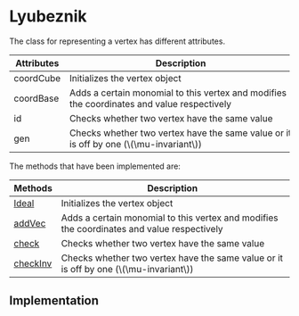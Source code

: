 # Lyubeznik

The class for representing a vertex has different attributes.

| Attributes | <div style="width:400px"> Description </div> |
|---------| ---------- |
| coordCube | Initializes the vertex object |
| coordBase| Adds a certain monomial to this vertex and modifies the coordinates and value respectively|
| id | Checks whether two vertex have the same value |
| gen | Checks whether two vertex have the same value or it is off by one (\\(\mu-invariant\\)) |

The methods that have been implemented are:

| Methods | <div style="width:400px"> Description </div> |
|---------| ---------- |
| [Ideal](Vertex/init.md) | Initializes the vertex object |
| [addVec](Vertex/addVec.md) | Adds a certain monomial to this vertex and modifies the coordinates and value respectively|
| [check](Vertex/check.md) | Checks whether two vertex have the same value |
| [checkInv](Vertex/checkInv.md) | Checks whether two vertex have the same value or it is off by one (\\(\mu-invariant\\)) |

## Implementation
